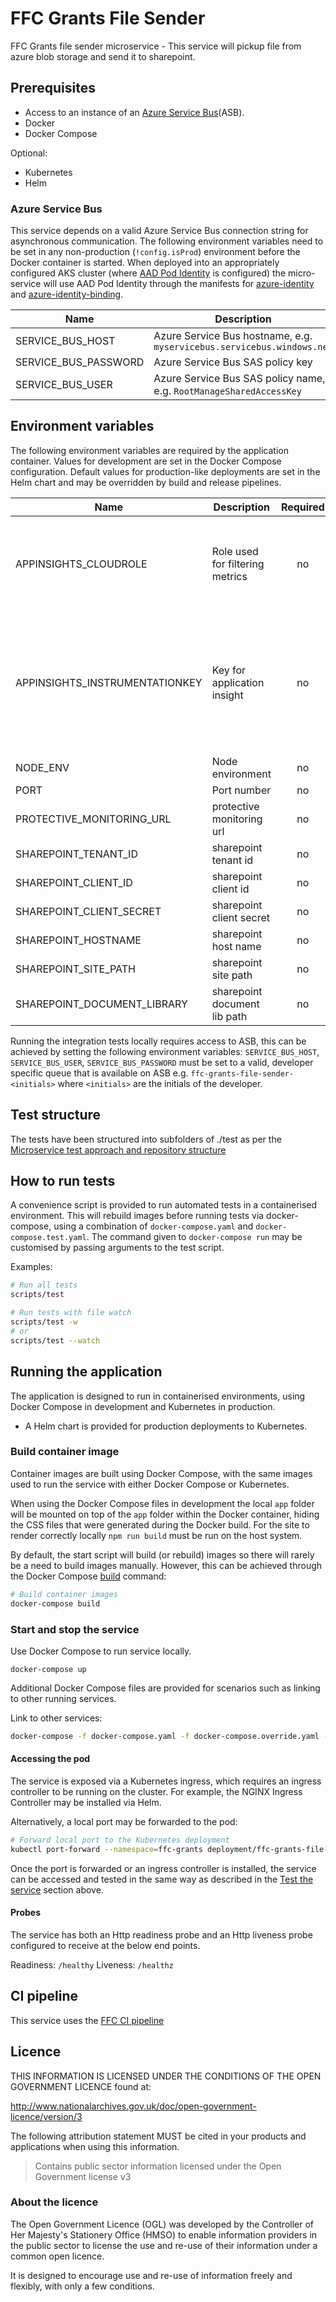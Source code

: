 # FFC Grants File Sender

FFC Grants file sender microservice - This service will pickup file from azure blob storage and send it to sharepoint.

## Prerequisites

- Access to an instance of an
[Azure Service Bus](https://docs.microsoft.com/en-us/azure/service-bus-messaging/)(ASB).
- Docker
- Docker Compose

Optional:

- Kubernetes
- Helm

### Azure Service Bus

This service depends on a valid Azure Service Bus connection string for
asynchronous communication.  The following environment variables need to be set
in any non-production (`!config.isProd`) environment before the Docker
container is started. When deployed into an appropriately configured AKS
cluster (where [AAD Pod Identity](https://github.com/Azure/aad-pod-identity) is
configured) the micro-service will use AAD Pod Identity through the manifests
for
[azure-identity](./helm/ffc-grants-claim-service/templates/azure-identity.yaml)
and
[azure-identity-binding](./helm/ffc-grants-claim-service/templates/azure-identity-binding.yaml).

| Name                   | Description                                                                                |
| ----                   | -----------                                                                                |
| SERVICE_BUS_HOST       | Azure Service Bus hostname, e.g. `myservicebus.servicebus.windows.net`                     |
| SERVICE_BUS_PASSWORD   | Azure Service Bus SAS policy key                                                           |
| SERVICE_BUS_USER       | Azure Service Bus SAS policy name, e.g. `RootManageSharedAccessKey`                        |

## Environment variables

The following environment variables are required by the application container.
Values for development are set in the Docker Compose configuration. Default
values for production-like deployments are set in the Helm chart and may be
overridden by build and release pipelines.

| Name                                      | Description                               | Required  | Default            | Valid                       | Notes                                                                             |
| ----                                      | -----------                               | :-------: | -------            | -----                       | -----                                                                             |
| APPINSIGHTS_CLOUDROLE                     | Role used for filtering metrics           | no        |                    |                             | Set to `ffc-grants-file-sender` in docker compose files                               |
| APPINSIGHTS_INSTRUMENTATIONKEY            | Key for application insight               | no        |                    |                             | App insights only enabled if key is present. Note: Silently fails for invalid key |
| NODE_ENV                                  | Node environment                          | no        | development        | development,test,production |                                                                                   |
| PORT                                      | Port number                               | no        | 3000               |                             |                                      |
| PROTECTIVE_MONITORING_URL                 | protective monitoring url                 | no        | url                |                             |                                                                                   |
| SHAREPOINT_TENANT_ID                      | sharepoint tenant id                      | no        |                    |                             |                                                                                   |
| SHAREPOINT_CLIENT_ID                      | sharepoint client id                      | no        |                    |                             |                                                                                   |
| SHAREPOINT_CLIENT_SECRET                  | sharepoint client secret                  | no        |                    |                             |                                                                                   |
| SHAREPOINT_HOSTNAME                       | sharepoint host name                      | no        |                    |                             |                                                                                   |
| SHAREPOINT_SITE_PATH                      | sharepoint site path                      | no        |                    |                             |                                                                                   |
| SHAREPOINT_DOCUMENT_LIBRARY               | sharepoint document lib path              | no        |                    |                             |                                                                                   |

Running the integration tests locally requires access to ASB, this can be
achieved by setting the following environment variables:
`SERVICE_BUS_HOST`, `SERVICE_BUS_USER`, `SERVICE_BUS_PASSWORD` must be set to a valid, developer specific queue that is
available on ASB e.g. `ffc-grants-file-sender-<initials>` where `<initials>` are the
initials of the developer.

## Test structure

The tests have been structured into subfolders of ./test as per the
[Microservice test approach and repository structure](https://eaflood.atlassian.net/wiki/spaces/FPS/pages/1845396477/Microservice+test+approach+and+repository+structure)

## How to run tests

A convenience script is provided to run automated tests in a containerised
environment. This will rebuild images before running tests via docker-compose,
using a combination of `docker-compose.yaml` and `docker-compose.test.yaml`.
The command given to `docker-compose run` may be customised by passing
arguments to the test script.

Examples:

```bash
# Run all tests
scripts/test

# Run tests with file watch
scripts/test -w
# or
scripts/test --watch
```

## Running the application

The application is designed to run in containerised environments, using Docker
Compose in development and Kubernetes in production.

- A Helm chart is provided for production deployments to Kubernetes.

### Build container image

Container images are built using Docker Compose, with the same images used to
run the service with either Docker Compose or Kubernetes.

When using the Docker Compose files in development the local `app` folder will
be mounted on top of the `app` folder within the Docker container, hiding the
CSS files that were generated during the Docker build.  For the site to render
correctly locally `npm run build` must be run on the host system.

By default, the start script will build (or rebuild) images so there will
rarely be a need to build images manually. However, this can be achieved
through the Docker Compose
[build](https://docs.docker.com/compose/reference/build/) command:

```bash
# Build container images
docker-compose build
```

### Start and stop the service

Use Docker Compose to run service locally.

`docker-compose up`

Additional Docker Compose files are provided for scenarios such as linking to
other running services.

Link to other services:

```bash
docker-compose -f docker-compose.yaml -f docker-compose.override.yaml -f docker-compose.link.yaml up
```

#### Accessing the pod

The service is exposed via a Kubernetes ingress, which requires an ingress
controller to be running on the cluster. For example, the NGINX Ingress
Controller may be installed via Helm.  

Alternatively, a local port may be forwarded to the pod:

```bash
# Forward local port to the Kubernetes deployment
kubectl port-forward --namespace=ffc-grants deployment/ffc-grants-file-sender 3000:3000
```

Once the port is forwarded or an ingress controller is installed, the service
can be accessed and tested in the same way as described in the
[Test the service](#test-the-service) section above.

#### Probes

The service has both an Http readiness probe and an Http liveness probe
configured to receive at the below end points.

Readiness: `/healthy`
Liveness: `/healthz`

## CI pipeline

This service uses the [FFC CI pipeline](https://github.com/DEFRA/ffc-jenkins-pipeline-library)

## Licence

THIS INFORMATION IS LICENSED UNDER THE CONDITIONS OF THE OPEN GOVERNMENT LICENCE found at:

<http://www.nationalarchives.gov.uk/doc/open-government-licence/version/3>

The following attribution statement MUST be cited in your products and applications when using this information.

> Contains public sector information licensed under the Open Government license v3

### About the licence

The Open Government Licence (OGL) was developed by the Controller of Her Majesty's Stationery Office (HMSO) to enable information providers in the public sector to license the use and re-use of their information under a common open licence.

It is designed to encourage use and re-use of information freely and flexibly, with only a few conditions.

